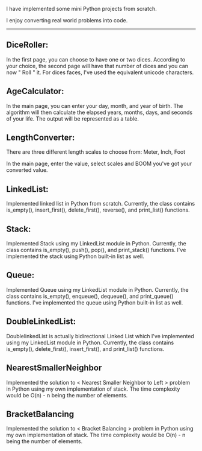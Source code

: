 I have implemented some mini Python projects from scratch.

I enjoy converting real world problems into code.

-----------------------------------------------------

DiceRoller:
--
In the first page, you can choose to have one or two dices. According to your choice, the second page will have that number of dices and you can now " Roll " it.
For dices faces, I've used the equivalent unicode characters.



AgeCalculator:
--
In the main page, you can enter your day, month, and year of birth. The algorithm will then calculate the elapsed years, months, days, and seconds of your life. The output will be represented as a table. 



LengthConverter:
--

There are three different length scales to choose from: Meter, Inch, Foot

In the main page, enter the value, select scales and BOOM you've got your converted value.


LinkedList:
--
Implemented linked list in Python from scratch. Currently, the class contains is_empty(), insert_first(), delete_first(), reverse(), and print_list() functions. 


Stack:
--
Implemented Stack using my LinkedList module in Python. Currently, the class contains is_empty(), push(), pop(), and print_stack() functions. 
I've implemented the stack using Python built-in list as well.


Queue:
--
Implemented Queue using my LinkedList module in Python. Currently, the class contains is_empty(), enqueue(), dequeue(), and print_queue() functions. 
I've implemented the queue using Python built-in list as well.


DoubleLinkedList:
--
DoublelinkedList is actually bidirectional Linked List which I've implemented using my LinkedList module in Python. Currently, the class contains is_empty(), delete_first(), insert_first(), and print_list() functions.


NearestSmallerNeighbor
--
Implemented the solution to < Nearest Smaller Neighbor to Left > problem in Python using my own implementation of stack.
The time complexity would be O(n) - n being the number of elements.


BracketBalancing
--
Implemented the solution to < Bracket Balancing > problem in Python using my own implementation of stack.
The time complexity would be O(n) - n being the number of elements.
